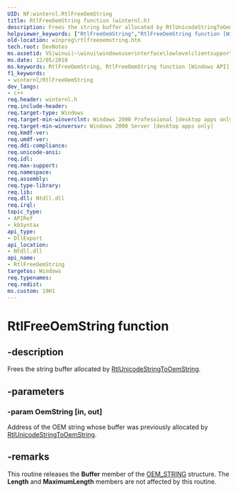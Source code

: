 ```yaml
---
UID: NF:winternl.RtlFreeOemString
title: RtlFreeOemString function (winternl.h)
description: Frees the string buffer allocated by RtlUnicodeStringToOemString.helpviewer_keywords: ["RtlFreeOemString","RtlFreeOemString function [Windows API]","winprog.rtlfreeoemstring","winternl/RtlFreeOemString","winui.rtlfreeoemstring"]
old-location: winprog\rtlfreeoemstring.htm
tech.root: DevNotes
ms.assetid: VS|winui|~\winui\windowsuserinterface\lowlevelclientsupport\misc\rtlfreeoemstring.htm
ms.date: 12/05/2018
ms.keywords: RtlFreeOemString, RtlFreeOemString function [Windows API], winprog.rtlfreeoemstring, winternl/RtlFreeOemString, winui.rtlfreeoemstring
f1_keywords:
- winternl/RtlFreeOemString
dev_langs:
- c++
req.header: winternl.h
req.include-header: 
req.target-type: Windows
req.target-min-winverclnt: Windows 2000 Professional [desktop apps only]
req.target-min-winversvr: Windows 2000 Server [desktop apps only]
req.kmdf-ver: 
req.umdf-ver: 
req.ddi-compliance: 
req.unicode-ansi: 
req.idl: 
req.max-support: 
req.namespace: 
req.assembly: 
req.type-library: 
req.lib: 
req.dll: Ntdll.dll
req.irql: 
topic_type:
- APIRef
- kbSyntax
api_type:
- DllExport
api_location:
- Ntdll.dll
api_name:
- RtlFreeOemString
targetos: Windows
req.typenames: 
req.redist: 
ms.custom: 19H1
---
```


# RtlFreeOemString function


## -description


Frees the string buffer allocated by
    <a href="https://docs.microsoft.com/windows/desktop/api/winternl/nf-winternl-rtlunicodestringtooemstring">RtlUnicodeStringToOemString</a>.


## -parameters




### -param OemString [in, out]

Address of the OEM string whose buffer
        was previously allocated by <a href="https://docs.microsoft.com/windows/desktop/api/winternl/nf-winternl-rtlunicodestringtooemstring">RtlUnicodeStringToOemString</a>.


## -remarks



This routine releases the <b>Buffer</b> member of the <a href="https://docs.microsoft.com/windows/desktop/api/winternl/ns-winternl-string">OEM_STRING</a> structure. The <b>Length</b> and <b>MaximumLength</b> members are not affected by this routine.
		



